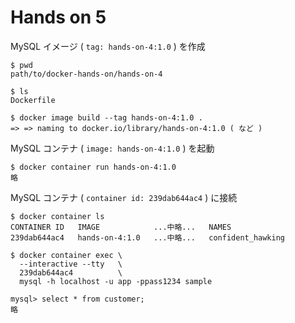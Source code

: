 # Hands on 5

MySQL イメージ ( `tag: hands-on-4:1.0` ) を作成

```
$ pwd
path/to/docker-hands-on/hands-on-4

$ ls
Dockerfile

$ docker image build --tag hands-on-4:1.0 .
=> => naming to docker.io/library/hands-on-4:1.0 ( など )
```

MySQL コンテナ ( `image: hands-on-4:1.0` ) を起動

```
$ docker container run hands-on-4:1.0
略
```

MySQL コンテナ ( `container id: 239dab644ac4` ) に接続

```
$ docker container ls
CONTAINER ID   IMAGE            ...中略...   NAMES
239dab644ac4   hands-on-4:1.0   ...中略...   confident_hawking

$ docker container exec \
  --interactive --tty   \
  239dab644ac4          \
  mysql -h localhost -u app -ppass1234 sample

mysql> select * from customer;
略
```
